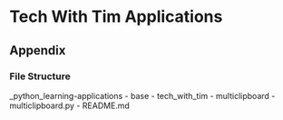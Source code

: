 # Tech With Tim Applications

## Appendix

### File Structure
_python_learning-applications
    - base
    - tech_with_tim
      - multiclipboard
        - multiclipboard.py
        - README.md 